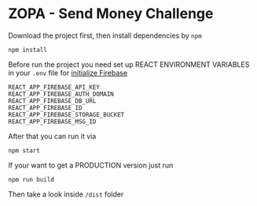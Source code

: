 # ZOPA - Send Money Challenge

Download the project first, then install dependencies by `npm`

```
npm install
```

Before run the project you need set up REACT ENVIRONMENT VARIABLES in your `.env` file for [initialize Firebase](https://firebase.google.com/docs/web/setup)

```
REACT_APP_FIREBASE_API_KEY
REACT_APP_FIREBASE_AUTH_DOMAIN
REACT_APP_FIREBASE_DB_URL
REACT_APP_FIREBASE_ID
REACT_APP_FIREBASE_STORAGE_BUCKET
REACT_APP_FIREBASE_MSG_ID
```

After that you can run it via

```
npm start
```

If your want to get a PRODUCTION version just run

```
npm run build
```

Then take a look inside `/dist` folder
